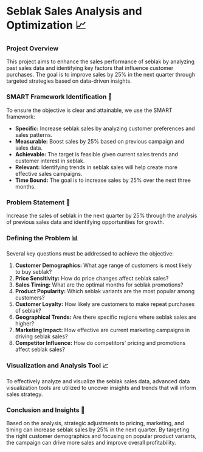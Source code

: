 # **Seblak Sales Analysis and Optimization** 📈

### **Project Overview**

This project aims to enhance the sales performance of seblak by analyzing past sales data and identifying key factors that influence customer purchases. The goal is to improve sales by 25% in the next quarter through targeted strategies based on data-driven insights.

### **SMART Framework Identification** 🌟

To ensure the objective is clear and attainable, we use the SMART framework:

- **Specific:** Increase seblak sales by analyzing customer preferences and sales patterns.
- **Measurable:** Boost sales by 25% based on previous campaign and sales data.
- **Achievable:** The target is feasible given current sales trends and customer interest in seblak.
- **Relevant:** Identifying trends in seblak sales will help create more effective sales campaigns.
- **Time Bound:** The goal is to increase sales by 25% over the next three months.

### **Problem Statement** 🎯

Increase the sales of seblak in the next quarter by 25% through the analysis of previous sales data and identifying opportunities for growth.

### **Defining the Problem** 📊

Several key questions must be addressed to achieve the objective:

1. **Customer Demographics:** What age range of customers is most likely to buy seblak?
2. **Price Sensitivity:** How do price changes affect seblak sales?
3. **Sales Timing:** What are the optimal months for seblak promotions?
4. **Product Popularity:** Which seblak variants are the most popular among customers?
5. **Customer Loyalty:** How likely are customers to make repeat purchases of seblak?
6. **Geographical Trends:** Are there specific regions where seblak sales are higher?
7. **Marketing Impact:** How effective are current marketing campaigns in driving seblak sales?
8. **Competitor Influence:** How do competitors’ pricing and promotions affect seblak sales?

### **Visualization and Analysis Tool** 📈

To effectively analyze and visualize the seblak sales data, advanced data visualization tools are utilized to uncover insights and trends that will inform sales strategy.

### **Conclusion and Insights** 🚀

Based on the analysis, strategic adjustments to pricing, marketing, and timing can increase seblak sales by 25% in the next quarter. By targeting the right customer demographics and focusing on popular product variants, the campaign can drive more sales and improve overall profitability.
